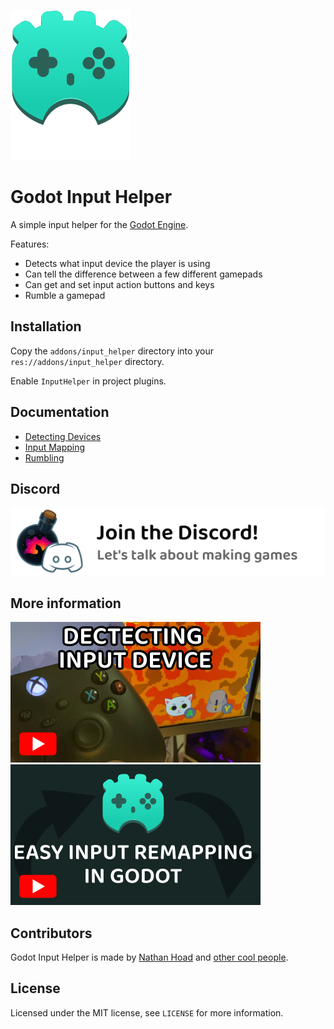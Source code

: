 ![Logo](docs/logo.svg)

# Godot Input Helper

A simple input helper for the [Godot Engine](https://godotengine.org/).

Features:

- Detects what input device the player is using
- Can tell the difference between a few different gamepads
- Can get and set input action buttons and keys
- Rumble a gamepad

## Installation

Copy the `addons/input_helper` directory into your `res://addons/input_helper` directory.

Enable `InputHelper` in project plugins.

## Documentation

- [Detecting Devices](docs/Devices.md)
- [Input Mapping](docs/Mapping.md)
- [Rumbling](docs/Rumbling.md)

## Discord

[![Join the Discord](docs/discord.svg)](https://discord.gg/zwBVQdJchX)

## More information

[![Watch a video about my input helper addon](docs/detect-input-device.png)](https://youtu.be/Ol95TwAuARs)
[![Watch a video remapping input](docs/remapping-input.png)](https://youtu.be/KbOW_9zmv3w)

## Contributors

Godot Input Helper is made by [Nathan Hoad](https://nathanhoad.net) and [other cool people](https://github.com/nathanhoad/godot_input_helper/graphs/contributors).

## License

Licensed under the MIT license, see `LICENSE` for more information.